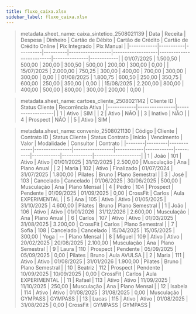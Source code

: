 ```yaml
---
title: fluxo_caixa.xlsx
sidebar_label: fluxo_caixa.xlsx
---
```

> metadata.sheet_name: caixa_sintetico_2508021139
| Data       | Receita   | Despesa  | Dinheiro | Cartão de Débito | Cartão de Crédito | Cartão de Crédito Online | Pix Integrado | Pix Manual |
|------------|-----------|----------|----------|------------------|-------------------|--------------------------|---------------|------------|
| 01/07/2025 | 1.500,50  | 500,00   | 200,00   | 300,50           | 500,00            | 200,00                   | 300,00        | 0,00       |
| 15/07/2025 | 2.000,00  | 750,25   | 300,00   | 400,00           | 700,00            | 300,00                   | 300,00        | 0,00       |
| 01/08/2025 | 1.800,75  | 600,50   | 250,00   | 350,75           | 600,00            | 250,00                   | 350,00        | 0,00       |
| 15/08/2025 | 2.200,00  | 800,00   | 400,00   | 500,00           | 800,00            | 300,00                   | 200,00        | 0,00       |

> metadata.sheet_name: cartoes_cliente_2508021142
| Cliente ID | Status Cliente | Recorrência Ativa |
|------------|----------------|-------------------|
| 1          | Ativo          | SIM               |
| 2          | Ativo          | NÃO               |
| 3          | Inativo        | NÃO               |
| 4          | Prospect       | NÃO               |
| 5          | Ativo          | SIM               |

> metadata.sheet_name: convenio_2508021130
| Código | Cliente | Contrato ID | Status Cliente | Status Contrato | Início     | Vencimento | Valor    | Modalidade | Consultor   | Contrato           |
|--------|---------|-------------|----------------|-----------------|------------|------------|----------|------------|-------------|--------------------|
| 1      | João    | 101         | Ativo          | Ativo           | 01/01/2025 | 31/12/2025 | 2.500,00 | Musculação | Ana         | Plano Anual        |
| 2      | Maria   | 102         | Ativo          | Finalizado      | 01/07/2024 | 31/07/2025 | 1.800,00 | Pilates    | Bruno       | Plano Semestral    |
| 3      | José    | 103         | Cancelado      | Cancelado       | 01/06/2025 | 30/06/2025 | 500,00   | Musculação | Ana         | Plano Mensal       |
| 4      | Pedro   | 104         | Prospect       | Pendente        | 01/09/2025 | 01/09/2025 | 0,00     | CrossFit   | Carlos      | Aula EXPERIMENTAL  |
| 5      | Ana     | 105         | Ativo          | Ativo           | 01/05/2025 | 31/10/2025 | 4.600,00 | Pilates    | Bruno       | Plano Semestral    |
| 1      | João    | 106         | Ativo          | Ativo           | 01/01/2026 | 31/12/2026 | 2.600,00 | Musculação | Ana         | Plano Anual        |
| 6      | Carlos  | 107         | Ativo          | Ativo           | 01/03/2025 | 31/08/2025 | 3.200,00 | CrossFit   | Carlos      | Plano Semestral    |
| 7      | Sofia   | 108         | Cancelado      | Cancelado       | 15/04/2025 | 15/05/2025 | 300,00   | Yoga       | --          | Plano Mensal       |
| 8      | Miguel  | 109         | Ativo          | Ativo           | 20/02/2025 | 20/08/2025 | 2.100,00 | Musculação | Ana         | Plano Semestral    |
| 9      | Laura   | 110         | Prospect       | Pendente        | 05/09/2025 | 05/09/2025 | 0,00     | Pilates    | Bruno       | Aula AVULSA        |
| 2      | Maria   | 111         | Ativo          | Ativo           | 01/08/2025 | 31/01/2026 | 1.900,00 | Pilates    | Bruno       | Plano Semestral    |
| 10     | Beatriz | 112         | Prospect       | Pendente        | 10/09/2025 | 10/09/2025 | 0,00     | CrossFit   | Carlos      | Aula EXPERIMENTAL  |
| 11     | Rafael  | 113         | Ativo          | Ativo           | 11/09/2025 | 11/10/2025 | 250,00   | Musculação | Ana         | Plano Mensal       |
| 12     | Isabela | 114         | Ativo          | Ativo           | 01/08/2025 | 31/08/2025 | 0,00     | Musculação | GYMPASS     | GYMPASS            |
| 13     | Lucas   | 115         | Ativo          | Ativo           | 01/08/2025 | 31/08/2025 | 0,00     | CrossFit   | GYMPASS     | GYMPASS            |

